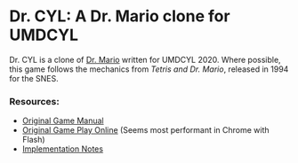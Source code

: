 # Dr. CYL: A Dr. Mario clone for UMDCYL

Dr. CYL is a clone of [Dr. Mario](https://en.wikipedia.org/wiki/Dr._Mario)
written for UMDCYL 2020. Where possible, this game follows the mechanics
from _Tetris and Dr. Mario_, released in 1994 for the SNES.

### Resources:
 * [Original Game Manual](https://web.archive.org/web/20191105125754/https://www.nintendo.co.jp/clv/manuals/en/pdf/CLV-P-NAAXE.pdf)
 * [Original Game Play Online](https://www.retrogames.cz/play_061-NES.php?language=EN) (Seems most performant in Chrome with Flash)
 * [Implementation Notes](https://tetris.wiki/Dr._Mario#Virus_Generation)
